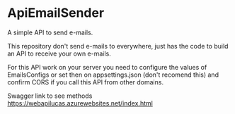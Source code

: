 # ApiEmailSender
A simple API to send e-mails.

This repository don't send e-mails to everywhere, just has the code to build an API to receive your own e-mails.

For this API work on your server you need to configure the values of EmailsConfigs or set then on appsettings.json (don't recomend this) and confirm CORS if you call this API from other domains.

Swagger link to see methods
https://webapilucas.azurewebsites.net/index.html
